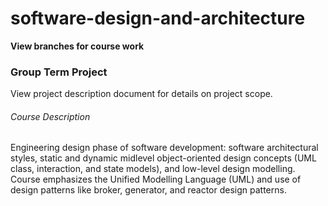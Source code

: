 # software-design-and-architecture

**View branches for course work**

### Group Term Project
View project description document for details on project scope.

###### Course Description
Engineering design phase of software development: software architectural styles, static and dynamic midlevel object-oriented
design concepts (UML class, interaction, and state models), and low-level design modelling. Course emphasizes the Unified
Modelling Language (UML) and use of design patterns like broker, generator, and reactor design patterns.
